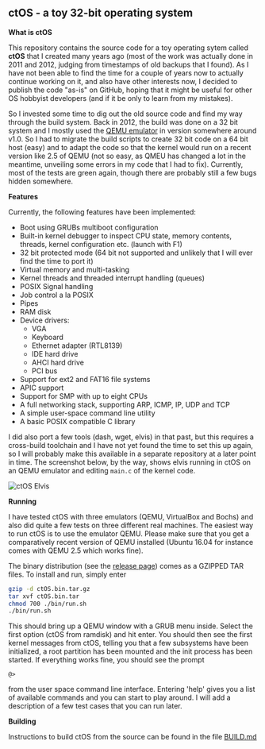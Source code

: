 ## ctOS - a toy 32-bit operating system


**What is ctOS**

This repository contains the source code for a toy operating sytem called **ctOS** that I created many years ago (most of the work was actually done in 2011 and 2012, judging from timestamps of old backups that I found). As I have not been able to find the time for a couple of years now to actually continue working on it,  and also have other interests now, I decided to publish the code "as-is" on GitHub, hoping that it might be useful for other OS hobbyist developers (and if it be only to learn from my mistakes).

So I invested some time to dig out the old source code and find my way through the build system. Back in 2012, the build was done on a 32 bit system and I mostly used the [QEMU emulator][1] in version somewhere around v1.0. So I had to migrate the build scripts to create 32 bit code on a 64 bit host (easy) and to adapt the code so that the kernel would run on a recent version like 2.5 of QEMU (not so easy, as QMEU has changed a lot in the meantime, unveiling some errors in my code that I had to fix). Currently, most of the tests are green again, though there are probably still a few bugs hidden somewhere.

**Features**

Currently, the following features have been implemented:

* Boot using GRUBs multiboot configuration
* Built-in kernel debugger to inspect CPU state, memory contents, threads, kernel configuration etc. (launch with F1)
* 32 bit protected mode (64 bit not supported and unlikely that I will ever find the time to port it)
* Virtual memory and multi-tasking
* Kernel threads and threaded interrupt handling (queues)
* POSIX Signal handling
* Job control a la POSIX
* Pipes
* RAM disk
* Device drivers:
    * VGA
    * Keyboard
    * Ethernet adapter (RTL8139)
    * IDE hard drive
    * AHCI hard drive
    * PCI bus
* Support for ext2 and FAT16 file systems
* APIC support
* Support for SMP with up to eight CPUs 
* A full networking stack, supporting ARP, ICMP, IP, UDP and TCP 
* A simple user-space command line utility
* A basic POSIX compatible C library

I did also port a few tools (dash, wget, elvis) in that past, but this requires a cross-build toolchain and I have not yet found the time to set this up again, so I will probably make this available in a separate repository at a later point in time. The screenshot below, by the way, shows elvis running in ctOS on an QEMU emulator and editing `main.c` of the kernel code.

![ctOS Elvis][4]

**Running**

I have tested ctOS with three emulators (QEMU, VirtualBox and Bochs) and also did quite a few tests on three different real machines. The easiest way to run ctOS is to use the emulator QEMU. Please make sure that you get a comparatively recent version of QEMU installed (Ubuntu 16.04 for instance comes with QEMU 2.5 which works fine). 

The binary distribution (see the [release page][2]) comes as a GZIPPED TAR files. To install and run, simply enter

```bash
gzip -d ctOS.bin.tar.gz
tar xvf ctOS.bin.tar
chmod 700 ./bin/run.sh
./bin/run.sh
```

This should bring up a QEMU window with a GRUB menu inside. Select the first option (ctOS from ramdisk) and hit enter. You should then see the first kernel messages from ctOS, telling you that a few subsystems have been initialized, a root partition has been mounted and the init process has been started. If everything works fine, you should see the prompt

```
@>
```

from the user space command line interface. Entering 'help' gives you a list of available commands and you can start to play around. I will add a description of a few test cases that you can run later.

**Building**

Instructions to build ctOS from the source can be found in the file [BUILD.md][3]

[1]: http://www.qemu.org
[2]: http://www.github.com/christianb93/ctOS/releases
[3]: https://www.github.com/christianb93/ctOS/BUILD.md
[4]: https://leftasexercise.files.wordpress.com/2018/04/ctos_elvis.png
